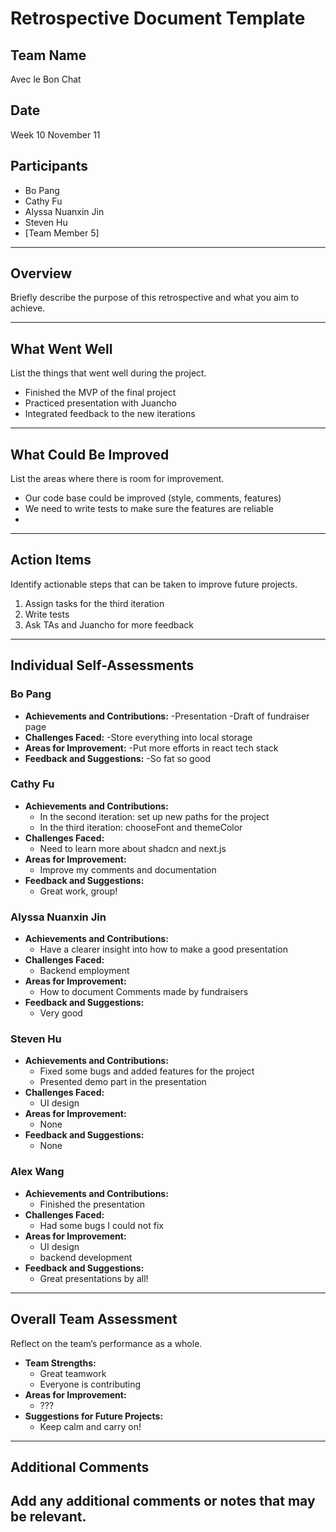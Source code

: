 # Retrospective Document Template

## Team Name
Avec le Bon Chat

## Date
Week 10 November 11

## Participants
- Bo Pang
- Cathy Fu
- Alyssa Nuanxin Jin
- Steven Hu
- [Team Member 5]

---

## Overview
Briefly describe the purpose of this retrospective and what you aim to achieve.

---

## What Went Well
List the things that went well during the project.
- Finished the MVP of the final project
- Practiced presentation with Juancho
- Integrated feedback to the new iterations

---

## What Could Be Improved
List the areas where there is room for improvement.
- Our code base could be improved (style, comments, features)
- We need to write tests to make sure the features are reliable
-

---

## Action Items
Identify actionable steps that can be taken to improve future projects.
1. Assign tasks for the third iteration
2. Write tests
3. Ask TAs and Juancho for more feedback

---

## Individual Self-Assessments
### Bo Pang
- **Achievements and Contributions:**
  -Presentation
  -Draft of fundraiser page
- **Challenges Faced:**
  -Store everything into local storage
- **Areas for Improvement:**
  -Put more efforts in react tech stack 
- **Feedback and Suggestions:**
  -So fat so good 

### Cathy Fu
- **Achievements and Contributions:**
  - In the second iteration: set up new paths for the project
  - In the third iteration: chooseFont and themeColor
- **Challenges Faced:**
  - Need to learn more about shadcn and next.js
- **Areas for Improvement:**
  - Improve my comments and documentation
- **Feedback and Suggestions:**
  - Great work, group!

### Alyssa Nuanxin Jin
- **Achievements and Contributions:**
  - Have a clearer insight into how to make a good presentation
- **Challenges Faced:**
  - Backend employment
- **Areas for Improvement:**
  - How to document Comments made by fundraisers
- **Feedback and Suggestions:**
  - Very good

### Steven Hu
- **Achievements and Contributions:**
  - Fixed some bugs and added features for the project
  - Presented demo part in the presentation
- **Challenges Faced:**
  - UI design
- **Areas for Improvement:**
  - None
- **Feedback and Suggestions:**
  - None

### Alex Wang
- **Achievements and Contributions:**
  - Finished the presentation
- **Challenges Faced:**
  - Had some bugs I could not fix
- **Areas for Improvement:**
  - UI design
  - backend development
- **Feedback and Suggestions:**
  - Great presentations by all!

---

## Overall Team Assessment
Reflect on the team’s performance as a whole.
- **Team Strengths:**
  - Great teamwork
  - Everyone is contributing
- **Areas for Improvement:**
  - ???
- **Suggestions for Future Projects:**
  - Keep calm and carry on!

---

## Additional Comments
Add any additional comments or notes that may be relevant.
-
